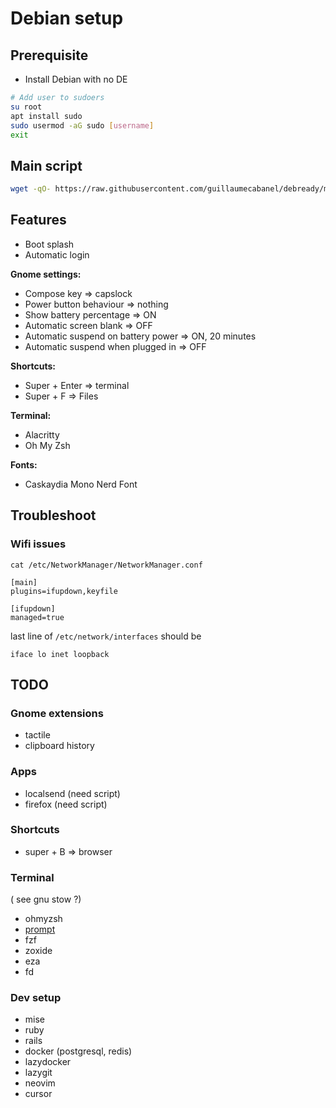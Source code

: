 # Debian setup
## Prerequisite
- Install Debian with no DE

```bash
# Add user to sudoers
su root
apt install sudo
sudo usermod -aG sudo [username]
exit
```

## Main script

```bash
wget -qO- https://raw.githubusercontent.com/guillaumecabanel/debready/main/boot.sh | bash
```

## Features
- Boot splash
- Automatic login

**Gnome settings:**
- Compose key => capslock
- Power button behaviour => nothing
- Show battery percentage => ON
- Automatic screen blank => OFF
- Automatic suspend on battery power => ON, 20 minutes
- Automatic suspend when plugged in => OFF

**Shortcuts:**
- Super + Enter => terminal
- Super + F => Files

**Terminal:**
- Alacritty
- Oh My Zsh

**Fonts:**
- Caskaydia Mono Nerd Font

## Troubleshoot
### Wifi issues
```
cat /etc/NetworkManager/NetworkManager.conf
```

```
[main]
plugins=ifupdown,keyfile

[ifupdown]
managed=true
```

last line of `/etc/network/interfaces` should be
```
iface lo inet loopback
```
## TODO



### Gnome extensions
- tactile
- clipboard history

### Apps
- localsend (need script)
- firefox (need script)

### Shortcuts
- super + B => browser

### Terminal
( see gnu stow ?)
- ohmyzsh
- [prompt](https://starship.rs/)
- fzf
- zoxide
- eza
- fd

### Dev setup
- mise
- ruby
- rails
- docker (postgresql, redis)
- lazydocker
- lazygit
- neovim
- cursor
